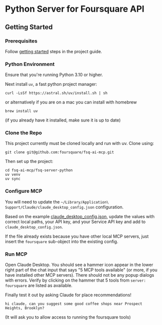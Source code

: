 # Python Server for Foursquare API

## Getting Started

### Prerequisites

Follow [getting started](../README.md) steps in the project guide.

### Python Environment

Ensure that you're running Python 3.10 or higher.

Next install `uv`, a fast python project manager:

```
curl -LsSf https://astral.sh/uv/install.sh | sh
```
or alternatively if you are on a mac you can install with homebrew
```
brew install uv
```
(if you already have it installed, make sure it is up to date)

### Clone the Repo

This project currently must be cloned locally and run with uv. Clone using:
```
git clone git@github.com:foursquare/fsq-ai-mcp.git
```
Then set up the project:
```
cd fsq-ai-mcp/fsq-server-python
uv venv
uv sync
```

### Configure MCP

You will need to update the `~/Library/Application\ Support/Claude/claude_desktop_config.json` configuration.

Based on the example [claude_desktop_config.json](claude_desktop_config.json), update the values with 
correct local paths, your API key, and your Service API key and add to `claude_desktop_config.json`. 

If the file already exists because you have other local MCP servers, just insert the `foursquare` 
sub-object into the existing config.

### Run MCP

Open Claude Desktop. You should see a hammer icon appear in the lower right part of the chat input that says "5 MCP tools available" (or more, if you have installed other MCP servers). There should not be any popup dialogs with errors. Verify by clicking on the hammer that 5 tools from `server: foursquare` are listed as available.

Finally test it out by asking Claude for place recommendations!
```
hi claude, can you suggest some good coffee shops near Prospect Heights, Brooklyn?
```
(It will ask you to allow access to running the foursquare tools)
